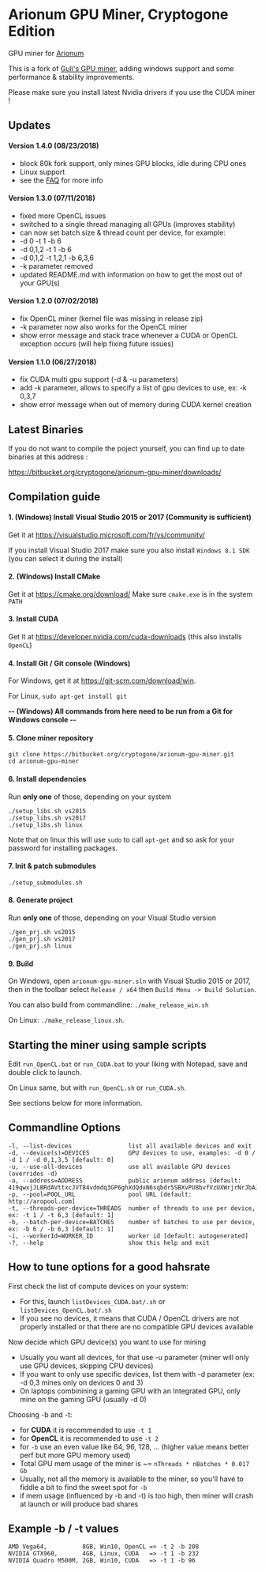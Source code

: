 
# Arionum GPU Miner, Cryptogone Edition #
GPU miner for [Arionum](https://www.arionum.com/)

This is a fork of [Guli's GPU miner](https://bitbucket.org/guli13/arionum-gpu-miner/src), adding windows support and some performance & stability improvements.

Please make sure you install latest Nvidia drivers if you use the CUDA miner !

## Updates

#### Version 1.4.0 (08/23/2018)
* block 80k fork support, only mines GPU blocks, idle during CPU ones
* Linux support
* see the [FAQ](https://bitbucket.org/cryptogone/arionum-gpu-miner/src/master/FAQ.md) for more info

#### Version 1.3.0 (07/11/2018)
* fixed more OpenCL issues
* switched to a single thread managing all GPUs (improves stability)
* can now set batch size & thread count per device, for example:
*  -d 0 -t 1 -b 6
*  -d 0,1,2 -t 1 -b 6
*  -d 0,1,2 -t 1,2,1 -b 6,3,6
* -k parameter removed
* updated README.md with information on how to get the most out of your GPU(s)

#### Version 1.2.0 (07/02/2018)
* fix OpenCL miner (kernel file was missing in release zip)
* -k parameter now also works for the OpenCL miner
* show error message and stack trace whenever a CUDA or OpenCL exception occurs (will help fixing future issues)

#### Version 1.1.0 (06/27/2018)
* fix CUDA multi gpu support (-d & -u parameters)
* add -k parameter, allows to specify a list of gpu devices to use, ex: -k 0,3,7
* show error message when out of memory during CUDA kernel creation

## Latest Binaries
If you do not want to compile the poject yourself, you can find up to date binaries at this address :

https://bitbucket.org/cryptogone/arionum-gpu-miner/downloads/

## Compilation guide
#### 1. (Windows) Install Visual Studio 2015 or 2017 (Community is sufficient)
Get it at https://visualstudio.microsoft.com/fr/vs/community/

If you install Visual Studio 2017 make sure you also install `Windows 8.1 SDK` (you can select it during the install)

#### 2. (Windows) Install CMake
Get it at https://cmake.org/download/
Make sure `cmake.exe` is in the system `PATH`

#### 3. Install CUDA
Get it at https://developer.nvidia.com/cuda-downloads (this also installs `OpenCL`)

#### 4. Install Git / Git console (Windows)
For Windows, get it at https://git-scm.com/download/win.

For Linux, `sudo apt-get install git`

**-- (Windows) All commands from here need to be run from a Git for Windows console --**

#### 5. Clone miner repository
    git clone https://bitbucket.org/cryptogone/arionum-gpu-miner.git
    cd arionum-gpu-miner
    
#### 6. Install dependencies 
Run **only one** of those, depending on your system

    ./setup_libs.sh vs2015
    ./setup_libs.sh vs2017
    ./setup_libs.sh linux

Note that on linux this will use `sudo` to call `apt-get` and so ask for your password for installing packages.

#### 7. Init & patch submodules
    ./setup_submodules.sh
    
#### 8. Generate project
Run **only one** of those, depending on your Visual Studio version

    ./gen_prj.sh vs2015
    ./gen_prj.sh vs2017
    ./gen_prj.sh linux
    
#### 9. Build
On Windows, open `arionum-gpu-miner.sln` with Visual Studio 2015 or 2017, then in the toolbar select `Release / x64` then `Build Menu -> Build Solution`.

You can also build from commandline: `./make_release_win.sh`

On Linux: `./make_release_linux.sh`.

## Starting the miner using sample scripts

Edit `run_OpenCL.bat` or `run_CUDA.bat` to your liking with Notepad, save and double click to launch.

On Linux same, but with `run_OpenCL.sh` or `run_CUDA.sh`.

See sections below for more information.

## Commandline Options

    -l, --list-devices                list all available devices and exit
    -d, --device(s)=DEVICES           GPU devices to use, examples: -d 0 / -d 1 / -d 0,1,3,5 [default: 0]
    -u, --use-all-devices             use all available GPU devices (overrides -d)
    -a, --address=ADDRESS             public arionum address [default: 419qwxjJLBRdAVttxcJVT84vdmdq3GP6ghXdQdxN6sqbdr5SBXvPU8bvfVzUXWrjrNrJbAJCvW9JYDWvxenus1pK]
    -p, --pool=POOL_URL               pool URL [default: http://aropool.com]
    -t, --threads-per-device=THREADS  number of threads to use per device, ex: -t 1 / -t 6,3 [default: 1]
    -b, --batch-per-device=BATCHES    number of batches to use per device, ex: -b 6 / -b 6,3 [default: 1]
    -i, --workerId=WORKER_ID          worker id [default: autogenerated]
    -?, --help                        show this help and exit

## How to tune options for a good hahsrate

First check the list of compute devices on your system:

* For this, launch `listDevices_CUDA.bat/.sh` or `listDevices_OpenCL.bat/.sh`
* If you see no devices, it means that CUDA / OpenCL drivers are not properly installed or that there are no compatible GPU devices available

Now decide which GPU device(s) you want to use for mining

* Usually you want all devices, for that use -u parameter (miner will only use GPU devices, skipping CPU devices)
* If you want to only use specific devices, list them with -d parameter (ex: -d 0,3 mines only on devices 0 and 3)
* On laptops combinining a gaming GPU with an Integrated GPU, only mine on the gaming GPU (usually -d 0)

Choosing -b and -t:

* for **CUDA** it is recommended to use `-t 1`
* for **OpenCL** it is recommended to use `-t 2`
* for `-b` use an even value like 64, 96, 128, ... (higher value means better perf but more GPU memory used)
* Total GPU mem usage of the miner is ~= `nThreads * nBatches * 0.017 Gb`
* Usually, not all the memory is available to the miner, so you'll have to fiddle a bit to find the sweet spot for `-b`
* if mem usage (influenced by -b and -t) is too high, then miner will crash at launch or will produce bad shares

## Example -b / -t values

    AMD Vega64,          8GB, Win10, OpenCL => -t 2 -b 208
    NVIDIA GTX960,       4GB, Linux, CUDA   => -t 1 -b 232
    NVIDIA Quadro M500M, 2GB, Win10, CUDA   => -t 1 -b 96

